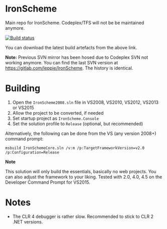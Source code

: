 IronScheme
==========

Main repo for IronScheme. Codeplex/TFS will not be be maintained anymore.

[![Build status](https://ci.appveyor.com/api/projects/status/github/leppie/IronScheme?branch=master&svg=true)](https://ci.appveyor.com/project/leppie/ironscheme)

You can download the latest build artefacts from the above link.

**Note:** Previous SVN mirror has been hosed due to Codeplex SVN not working anymore. You can find the last SVN version at https://gitlab.com/leppie/IronScheme. The history is identical.

Building
========

1. Open the `IronScheme2008.sln` file in VS2008, VS2010, VS2012, VS2013 or VS2015
2. Allow the project to be converted, if needed
3. Set startup project as `IronScheme.Console`
4. Set the solution profile to `Release` (optional, but recommended)

Alternatively, the following can be done from the VS (any version 2008+) command prompt:
```
msbuild IronSchemeCore.sln /v:m /p:TargetFrameworkVersion=v2.0 /p:Configuration=Release
```
**Note** 

This solution will only build the essentials, basically no web projects. 
You can also adjust the framework to your liking. Tested with 2.0, 4.0, 4.5 on the Developer Command Prompt for VS2015.

Notes
=====

- The CLR 4 debugger is rather slow. Recommended to stick to CLR 2 .NET versions.

